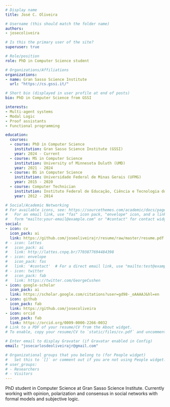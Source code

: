 ```yaml
---
# Display name
title: José C. Oliveira

# Username (this should match the folder name)
authors:
- josecoliveira

# Is this the primary user of the site?
superuser: true

# Role/position
role: PhD in Computer Science student

# Organizations/Affiliations
organizations:
- name: Gran Sasso Science Institute
  url: "https://cs.gssi.it/"

# Short bio (displayed in user profile at end of posts)
bio: PhD in Computer Science from GSSI

interests:
- Multi-agent systems
- Modal Logic
- Proof assistants
- Functional programming

education:
  courses:
  - course: PhD in Computer Science
    institution: Gran Sasso Science Institute (GSSI)
    year: 2024 - Current
  - course: MS in Computer Science
    institution: University of Minnesota Duluth (UMD)
    year: 2021 - 2024
  - course: BS in Computer Science
    institution: Universidade Federal de Minas Gerais (UFMG)
    year: 2015 - 2020
  - course: Computer Technician
    institution: Instituto Federal de Educação, Ciência e Tecnologia do Norte de Minas Gerais (IFNMG)
    year: 2012 - 2014

# Social/Academic Networking
# For available icons, see: https://sourcethemes.com/academic/docs/page-builder/#icons
#   For an email link, use "fas" icon pack, "envelope" icon, and a link in the
#   form "mailto:your-email@example.com" or "#contact" for contact widget.
social:
- icon: cv
  icon_pack: ai
  link: https://github.com/joseoliveirajr/resume/raw/master/resume.pdf
# - icon: lattes
#   icon_pack: ai
#   link: http://lattes.cnpq.br/7703877694484398
# - icon: envelope
#   icon_pack: fas
#   link: '#contact'  # For a direct email link, use "mailto:test@example.org".
# - icon: twitter
#   icon_pack: fab
#   link: https://twitter.com/GeorgeCushen
- icon: google-scholar
  icon_pack: ai
  link: https://scholar.google.com/citations?user=gd98-_oAAAAJ&hl=en
- icon: github
  icon_pack: fab
  link: https://github.com/josecoliveira
- icon: orcid
  icon_pack: fab
  link: https://orcid.org/0009-0000-2266-0032
# Link to a PDF of your resume/CV from the About widget.
# To enable, copy your resume/CV to `static/files/cv.pdf` and uncomment the lines below.

# Enter email to display Gravatar (if Gravatar enabled in Config)
email: "josecarlosdeoliveirajr@gmail.com"

# Organizational groups that you belong to (for People widget)
#   Set this to `[]` or comment out if you are not using People widget.
# user_groups:
# - Researchers
# - Visitors
---
```


PhD student in Computer Science at Gran Sasso Science Institute. Currently working with opinion, polarization and consensus in social networks with formal models and subjective logic.
